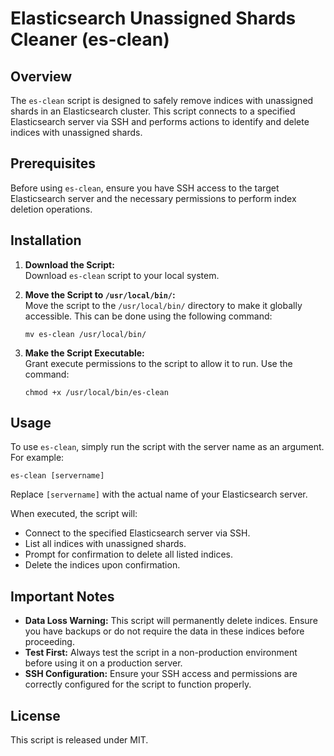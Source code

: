 # Elasticsearch Unassigned Shards Cleaner (es-clean)

## Overview
The `es-clean` script is designed to safely remove indices with unassigned shards in an Elasticsearch cluster. This script connects to a specified Elasticsearch server via SSH and performs actions to identify and delete indices with unassigned shards.

## Prerequisites
Before using `es-clean`, ensure you have SSH access to the target Elasticsearch server and the necessary permissions to perform index deletion operations.

## Installation
1. **Download the Script:**  
   Download `es-clean` script to your local system.

2. **Move the Script to `/usr/local/bin/`:**  
   Move the script to the `/usr/local/bin/` directory to make it globally accessible. This can be done using the following command:
   ```
   mv es-clean /usr/local/bin/
   ```

3. **Make the Script Executable:**  
   Grant execute permissions to the script to allow it to run. Use the command:
   ```
   chmod +x /usr/local/bin/es-clean
   ```

## Usage
To use `es-clean`, simply run the script with the server name as an argument. For example:
```
es-clean [servername]
```
Replace `[servername]` with the actual name of your Elasticsearch server.

When executed, the script will:
- Connect to the specified Elasticsearch server via SSH.
- List all indices with unassigned shards.
- Prompt for confirmation to delete all listed indices.
- Delete the indices upon confirmation.

## Important Notes
- **Data Loss Warning:** This script will permanently delete indices. Ensure you have backups or do not require the data in these indices before proceeding.
- **Test First:** Always test the script in a non-production environment before using it on a production server.
- **SSH Configuration:** Ensure your SSH access and permissions are correctly configured for the script to function properly.

## License
This script is released under MIT.
